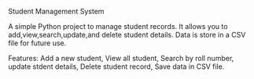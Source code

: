 Student Management System

A simple Python project to manage student records.
It allows you to add,view,search,update,and delete student details.
Data is store in a CSV file for future use.

Features:
Add a new student,
View all student,
Search by roll number,
update stdent details,
Delete student record,
Save data in CSV file.
